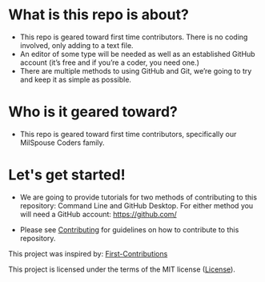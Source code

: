 # What is this repo is about?

-   This repo is geared toward first time contributors. There is no coding involved, only adding to a text file.
-   An editor of some type will be needed as well as an established GitHub account (it’s free and if you’re a coder, you need one.)
-   There are multiple methods to using GitHub and Git, we’re going to try and keep it as simple as possible.

# Who is it geared toward?

-   This repo is geared toward first time contributors, specifically our MilSpouse Coders family.

# Let's get started!

* We are going to provide tutorials for two methods of contributing to this repository: Command Line and GitHub Desktop.  For either method you will need a GitHub account: https://github.com/

* Please see [Contributing](CONTRIBUTING.md) for guidelines on how to contribute to this repository.

This project was inspired by:
[First-Contributions](https://github.com/firstcontributions/first-contributions)

This project is licensed under the terms of the MIT license ([License](https://github.com/MilSpouseCoders/Hacktoberfest_2020#license)).

